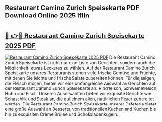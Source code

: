 ## Restaurant Camino Zurich Speisekarte PDF Download Online 2025 lflIn

# <h2><a href="http://gc8g08.nevu.top/?p=Restaurant+Camino+Zurich+Speisekarte">🔗 👉🔴 Restaurant Camino Zurich Speisekarte 2025 PDF</a></h2>

[![Restaurant Camino Zurich Speisekarte 2025 PDF](https://i.imgur.com/dBaPXMq.png)](http://gc8g08.nevu.top/?p=Restaurant+Camino+Zurich+Speisekarte)
Die Restaurant Camino Zurich Speisekarte ist nicht nur eine Liste von Gerichten, sondern auch die Möglichkeit, etwas Leckeres zu wählen. Auf der Restaurant Camino Zurich Speisekarte unseres Restaurants stehen viele frische Gemüse und Früchte, mit denen Sie leichte und frische Salate zubereiten können. Für diejenigen, die Fleisch mögen, bieten wir eine umfangreiche Auswahl an Gerichten auf der Restaurant Camino Zurich Speisekarte an: Rindfleisch, Schweinefleisch, Huhn und Fisch. Unseren Auserwählten bieten wir exquisite Gerichte wie Schaschlik und Steak an, die auf einem alten, natürlichen Feuer zubereitet werden. Die Restaurant Camino Zurich Speisekarte unserer Cafeteria bietet eine große Auswahl an Desserts, von traditionellen Kuchen und Kuchen bis hin zu exquisiten Crème Brûlée und Schokoladenkugeln.
